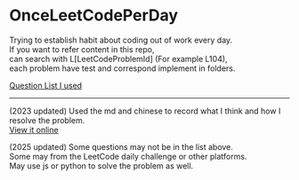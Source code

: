 # OnceLeetCodePerDay

Trying to establish habit about coding out of work every day.<br>
If you want to refer content in this repo,<br>
can search with L[LeetCodeProblemId] (For example L104),<br>
each problem have test and correspond implement in folders.

[Question List I used](https://docs.google.com/spreadsheets/d/1Pxm8MNhN6Yo4KdRi_7GiFtjnZ3nfyttnvQTgIW1dCf8/edit?usp=sharing)

---

(2023 updated)
Used the md and chinese to record what I think and how I resolve the problem.
<br>
[View it online](https://ahchao.github.io/OnceLeetCodePerDay)

(2025 updated)
Some questions may not be in the list above.  
Some may from the LeetCode daily challenge or other platforms.  
May use js or python to solve the problem as well.